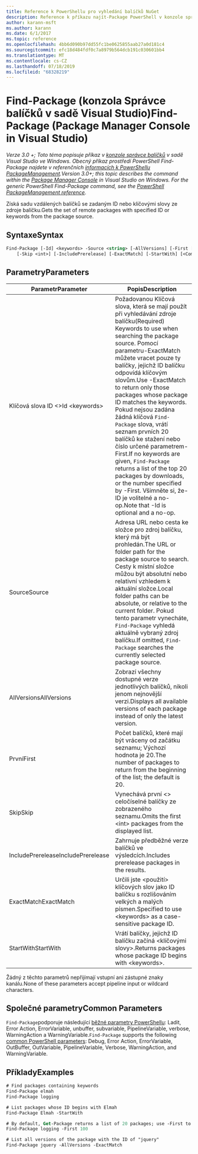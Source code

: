 ```yaml
---
title: Reference k PowerShellu pro vyhledání balíčků NuGet
description: Reference k příkazu najít-Package PowerShell v konzole správce balíčků NuGet v aplikaci Visual Studio.
author: karann-msft
ms.author: karann
ms.date: 6/1/2017
ms.topic: reference
ms.openlocfilehash: 4bb6d090b97dd55fc1be0625855aab27a0d181c4
ms.sourcegitcommit: efc18d484fdf0c7a8979b564dcb191c030601bb4
ms.translationtype: MT
ms.contentlocale: cs-CZ
ms.lasthandoff: 07/18/2019
ms.locfileid: "68328219"
---
```

# <a name="find-package-package-manager-console-in-visual-studio"></a><span data-ttu-id="742ba-103">Find-Package (konzola Správce balíčků v sadě Visual Studio)</span><span class="sxs-lookup"><span data-stu-id="742ba-103">Find-Package (Package Manager Console in Visual Studio)</span></span>

<span data-ttu-id="742ba-104">*Verze 3.0 +; Toto téma popisuje příkaz v [konzole správce balíčků](../../consume-packages/install-use-packages-powershell.md) v sadě Visual Studio ve Windows. Obecný příkaz prostředí PowerShell Find-Package najdete v referenčních [informacích k PowerShellu PackageManagement](/powershell/module/packagemanagement/?view=powershell-6).*</span><span class="sxs-lookup"><span data-stu-id="742ba-104">*Version 3.0+; this topic describes the command within the [Package Manager Console](../../consume-packages/install-use-packages-powershell.md) in Visual Studio on Windows. For the generic PowerShell Find-Package command, see the [PowerShell PackageManagement reference](/powershell/module/packagemanagement/?view=powershell-6).*</span></span>

<span data-ttu-id="742ba-105">Získá sadu vzdálených balíčků se zadaným ID nebo klíčovými slovy ze zdroje balíčku.</span><span class="sxs-lookup"><span data-stu-id="742ba-105">Gets the set of remote packages with specified ID or keywords from the package source.</span></span>

## <a name="syntax"></a><span data-ttu-id="742ba-106">Syntaxe</span><span class="sxs-lookup"><span data-stu-id="742ba-106">Syntax</span></span>

```ps
Find-Package [-Id] <keywords> -Source <string> [-AllVersions] [-First [<int>]]
    [-Skip <int>] [-IncludePrerelease] [-ExactMatch] [-StartWith] [<CommonParameters>]
```

## <a name="parameters"></a><span data-ttu-id="742ba-107">Parametry</span><span class="sxs-lookup"><span data-stu-id="742ba-107">Parameters</span></span>

| <span data-ttu-id="742ba-108">Parametr</span><span class="sxs-lookup"><span data-stu-id="742ba-108">Parameter</span></span> | <span data-ttu-id="742ba-109">Popis</span><span class="sxs-lookup"><span data-stu-id="742ba-109">Description</span></span> |
| --- | --- |
| <span data-ttu-id="742ba-110">Klíčová slova ID &lt;&gt;</span><span class="sxs-lookup"><span data-stu-id="742ba-110">Id &lt;keywords&gt;</span></span> | <span data-ttu-id="742ba-111">Požadovanou Klíčová slova, která se mají použít při vyhledávání zdroje balíčku</span><span class="sxs-lookup"><span data-stu-id="742ba-111">(Required) Keywords to use when searching the package source.</span></span> <span data-ttu-id="742ba-112">Pomocí parametru-ExactMatch můžete vracet pouze ty balíčky, jejichž ID balíčku odpovídá klíčovým slovům.</span><span class="sxs-lookup"><span data-stu-id="742ba-112">Use -ExactMatch to return only those packages whose package ID matches the keywords.</span></span> <span data-ttu-id="742ba-113">Pokud nejsou zadána žádná klíčová `Find-Package` slova, vrátí seznam prvních 20 balíčků ke stažení nebo číslo určené parametrem-First.</span><span class="sxs-lookup"><span data-stu-id="742ba-113">If no keywords are given, `Find-Package` returns a list of the top 20 packages by downloads, or the number specified by -First.</span></span> <span data-ttu-id="742ba-114">Všimněte si, že-ID je volitelné a no-op.</span><span class="sxs-lookup"><span data-stu-id="742ba-114">Note that -Id is optional and a no-op.</span></span> |
| <span data-ttu-id="742ba-115">Source</span><span class="sxs-lookup"><span data-stu-id="742ba-115">Source</span></span> | <span data-ttu-id="742ba-116">Adresa URL nebo cesta ke složce pro zdroj balíčku, který má být prohledán.</span><span class="sxs-lookup"><span data-stu-id="742ba-116">The URL or folder path for the package source to search.</span></span> <span data-ttu-id="742ba-117">Cesty k místní složce můžou být absolutní nebo relativní vzhledem k aktuální složce.</span><span class="sxs-lookup"><span data-stu-id="742ba-117">Local folder paths can be absolute, or relative to the current folder.</span></span> <span data-ttu-id="742ba-118">Pokud tento parametr vynecháte, `Find-Package` vyhledá aktuálně vybraný zdroj balíčku.</span><span class="sxs-lookup"><span data-stu-id="742ba-118">If omitted, `Find-Package` searches the currently selected package source.</span></span> |
| <span data-ttu-id="742ba-119">AllVersions</span><span class="sxs-lookup"><span data-stu-id="742ba-119">AllVersions</span></span> | <span data-ttu-id="742ba-120">Zobrazí všechny dostupné verze jednotlivých balíčků, nikoli jenom nejnovější verzi.</span><span class="sxs-lookup"><span data-stu-id="742ba-120">Displays all available versions of each package instead of only the latest version.</span></span> |
| <span data-ttu-id="742ba-121">První</span><span class="sxs-lookup"><span data-stu-id="742ba-121">First</span></span> | <span data-ttu-id="742ba-122">Počet balíčků, které mají být vráceny od začátku seznamu; Výchozí hodnota je 20.</span><span class="sxs-lookup"><span data-stu-id="742ba-122">The number of packages to return from the beginning of the list; the default is 20.</span></span> |
| <span data-ttu-id="742ba-123">Skip</span><span class="sxs-lookup"><span data-stu-id="742ba-123">Skip</span></span> | <span data-ttu-id="742ba-124">Vynechává první &lt;&gt; celočíselné balíčky ze zobrazeného seznamu.</span><span class="sxs-lookup"><span data-stu-id="742ba-124">Omits the first &lt;int&gt; packages from the displayed list.</span></span>  |
| <span data-ttu-id="742ba-125">IncludePrerelease</span><span class="sxs-lookup"><span data-stu-id="742ba-125">IncludePrerelease</span></span> | <span data-ttu-id="742ba-126">Zahrnuje předběžné verze balíčků ve výsledcích.</span><span class="sxs-lookup"><span data-stu-id="742ba-126">Includes prerelease packages in the results.</span></span> |
| <span data-ttu-id="742ba-127">ExactMatch</span><span class="sxs-lookup"><span data-stu-id="742ba-127">ExactMatch</span></span> | <span data-ttu-id="742ba-128">Určili jste &lt;použití&gt; klíčových slov jako ID balíčku s rozlišováním velkých a malých písmen.</span><span class="sxs-lookup"><span data-stu-id="742ba-128">Specified to use &lt;keywords&gt; as a case-sensitive package ID.</span></span> |
| <span data-ttu-id="742ba-129">StartWith</span><span class="sxs-lookup"><span data-stu-id="742ba-129">StartWith</span></span> | <span data-ttu-id="742ba-130">Vrátí balíčky, jejichž ID balíčku začíná &lt;klíčovými slovy&gt;.</span><span class="sxs-lookup"><span data-stu-id="742ba-130">Returns packages whose package ID begins with &lt;keywords&gt;.</span></span> |

<span data-ttu-id="742ba-131">Žádný z těchto parametrů nepřijímají vstupní ani zástupné znaky kanálu.</span><span class="sxs-lookup"><span data-stu-id="742ba-131">None of these parameters accept pipeline input or wildcard characters.</span></span>

## <a name="common-parameters"></a><span data-ttu-id="742ba-132">Společné parametry</span><span class="sxs-lookup"><span data-stu-id="742ba-132">Common Parameters</span></span>

<span data-ttu-id="742ba-133">`Find-Package`podporuje následující [běžné parametry PowerShellu](http://go.microsoft.com/fwlink/?LinkID=113216): Ladit, Error Action, ErrorVariable, unbuffer, subvariable, PipelineVariable, verbose, WarningAction a WarningVariable.</span><span class="sxs-lookup"><span data-stu-id="742ba-133">`Find-Package` supports the following [common PowerShell parameters](http://go.microsoft.com/fwlink/?LinkID=113216): Debug, Error Action, ErrorVariable, OutBuffer, OutVariable, PipelineVariable, Verbose, WarningAction, and WarningVariable.</span></span>

## <a name="examples"></a><span data-ttu-id="742ba-134">Příklady</span><span class="sxs-lookup"><span data-stu-id="742ba-134">Examples</span></span>

```ps
# Find packages containing keywords
Find-Package elmah
Find-Package logging

# List packages whose ID begins with Elmah
Find-Package Elmah -StartWith

# By default, Get-Package returns a list of 20 packages; use -First to show more
Find-Package logging -First 100

# List all versions of the package with the ID of "jquery"
Find-Package jquery -AllVersions -ExactMatch
```
